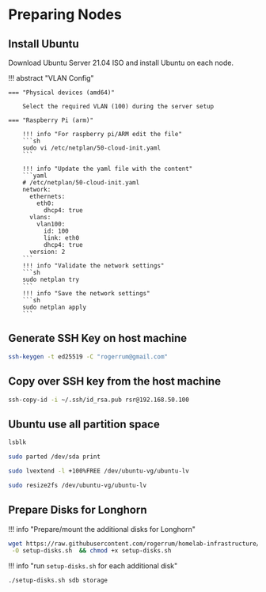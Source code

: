 # Preparing Nodes

## Install Ubuntu

Download Ubuntu Server 21.04 ISO and install Ubuntu on each node.

!!! abstract "VLAN Config"

    === "Physical devices (amd64)"

        Select the required VLAN (100) during the server setup

    === "Raspberry Pi (arm)"

        !!! info "For raspberry pi/ARM edit the file"
        ```sh
        sudo vi /etc/netplan/50-cloud-init.yaml
        ```
        
        !!! info "Update the yaml file with the content"
        ```yaml
        # /etc/netplan/50-cloud-init.yaml
        network:
          ethernets:
            eth0:
              dhcp4: true
          vlans:
            vlan100:
              id: 100
              link: eth0
              dhcp4: true
          version: 2
        ```
        !!! info "Validate the network settings"
        ```sh
        sudo netplan try
        ```        
        !!! info "Save the network settings"
        ```sh
        sudo netplan apply
        ```        
        


## Generate SSH Key on host machine

```sh
ssh-keygen -t ed25519 -C "rogerrum@gmail.com"
```

## Copy over SSH key from the host machine

```sh
ssh-copy-id -i ~/.ssh/id_rsa.pub rsr@192.168.50.100
```

## Ubuntu use all partition space

```sh
lsblk
```
```sh
sudo parted /dev/sda print
```
```sh
sudo lvextend -l +100%FREE /dev/ubuntu-vg/ubuntu-lv
```
```sh
sudo resize2fs /dev/ubuntu-vg/ubuntu-lv
```

## Prepare Disks for Longhorn

!!! info "Prepare/mount the additional disks for Longhorn"

```sh
wget https://raw.githubusercontent.com/rogerrum/homelab-infrastructure/main/k3s/ha/setup-disks.sh \
 -O setup-disks.sh  && chmod +x setup-disks.sh
```

!!! info "run `setup-disks.sh` for each additional disk"

```sh
./setup-disks.sh sdb storage
```

